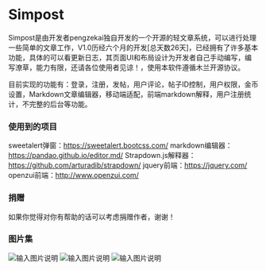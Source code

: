 # **Simpost**

Simpost是由开发者pengzekai独自开发的一个开源的轻文章系统，可以进行处理一些简单的文章工作，V1.0历经六个月的开发[总天数26天]，已经拥有了许多基本功能，具体的可以看更新日志，其页面UI和布局设计为开发者自己手动编写，编写潦草，能力有限，还请各位使用者见谅！，使用本软件遵循木兰开源协议。

目前实现的功能有：登录，注册，发帖，用户评论，帖子ID控制，用户权限，金币设置，Markdown文章编辑器，移动端适配，前端markdown解释，用户注册统计，不完整的后台等功能。

### 使用到的项目

sweetalert弹窗：https://sweetalert.bootcss.com/
markdown编辑器：https://pandao.github.io/editor.md/
Strapdown.js解释器：https://github.com/arturadib/strapdown/
jquery前端：https://jquery.com/
openzui前端：http://www.openzui.com/

### 捐赠

如果你觉得对你有帮助的话可以考虑捐赠作者，谢谢！

### 图片集
![输入图片说明](https://images.gitee.com/uploads/images/2021/0715/182636_c1445e2b_4803184.png "屏幕截图.png")
![输入图片说明](https://images.gitee.com/uploads/images/2021/0715/182703_2981fdba_4803184.png "屏幕截图.png")
![输入图片说明](https://images.gitee.com/uploads/images/2021/0715/182724_e56fc153_4803184.png "屏幕截图.png")